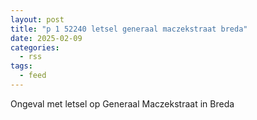 ```yaml
---
layout: post
title: "p 1 52240 letsel generaal maczekstraat breda"
date: 2025-02-09
categories: 
  - rss
tags: 
  - feed
---
```


Ongeval met letsel op Generaal Maczekstraat in Breda
